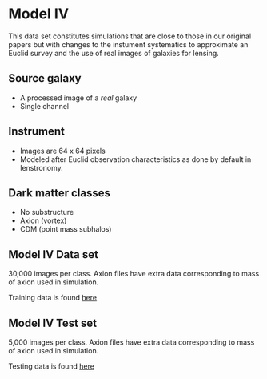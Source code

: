 # Model IV

This data set constitutes simulations that are close to those in our original papers but with changes to the instument systematics to approximate an Euclid survey and the use of real images of galaxies for lensing.

## Source galaxy
- A processed image of a *real* galaxy 
- Single channel

## Instrument
- Images are 64 x 64 pixels
- Modeled after Euclid observation characteristics as done by default in lenstronomy.

## Dark matter classes
- No substructure
- Axion (vortex)
- CDM (point mass subhalos)


## Model IV Data set

30,000 images per class. Axion files have extra data corresponding to mass of axion used in simulation.

Training data is found [here]()

## Model IV Test set

5,000 images per class. Axion files have extra data corresponding to mass of axion used in simulation.

Testing data is found [here]()
